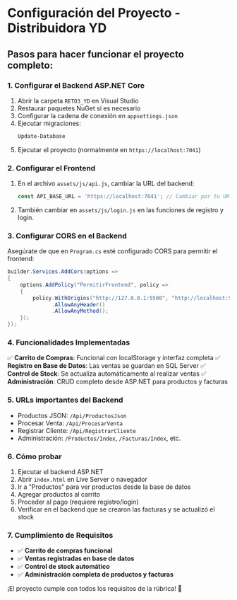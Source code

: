 # Configuración del Proyecto - Distribuidora YD

## Pasos para hacer funcionar el proyecto completo:

### 1. **Configurar el Backend ASP.NET Core**

1. Abrir la carpeta `RETO3_YD` en Visual Studio
2. Restaurar paquetes NuGet si es necesario
3. Configurar la cadena de conexión en `appsettings.json`
4. Ejecutar migraciones:
   ```bash
   Update-Database
   ```
5. Ejecutar el proyecto (normalmente en `https://localhost:7041`)

### 2. **Configurar el Frontend**

1. En el archivo `assets/js/api.js`, cambiar la URL del backend:
   ```javascript
   const API_BASE_URL = 'https://localhost:7041'; // Cambiar por tu URL real
   ```

2. También cambiar en `assets/js/login.js` en las funciones de registro y login.

### 3. **Configurar CORS en el Backend**

Asegúrate de que en `Program.cs` esté configurado CORS para permitir el frontend:

```csharp
builder.Services.AddCors(options =>
{
    options.AddPolicy("PermitirFrontend", policy =>
    {
        policy.WithOrigins("http://127.0.0.1:5500", "http://localhost:5500") 
              .AllowAnyHeader()
              .AllowAnyMethod();
    });
});
```

### 4. **Funcionalidades Implementadas**

✅ **Carrito de Compras**: Funcional con localStorage y interfaz completa
✅ **Registro en Base de Datos**: Las ventas se guardan en SQL Server
✅ **Control de Stock**: Se actualiza automáticamente al realizar ventas
✅ **Administración**: CRUD completo desde ASP.NET para productos y facturas

### 5. **URLs importantes del Backend**

- Productos JSON: `/Api/ProductosJson`
- Procesar Venta: `/Api/ProcesarVenta`
- Registrar Cliente: `/Api/RegistrarCliente`
- Administración: `/Productos/Index`, `/Facturas/Index`, etc.

### 6. **Cómo probar**

1. Ejecutar el backend ASP.NET
2. Abrir `index.html` en Live Server o navegador
3. Ir a "Productos" para ver productos desde la base de datos
4. Agregar productos al carrito
5. Proceder al pago (requiere registro/login)
6. Verificar en el backend que se crearon las facturas y se actualizó el stock

### 7. **Cumplimiento de Requisitos**

- ✅ **Carrito de compras funcional**
- ✅ **Ventas registradas en base de datos**
- ✅ **Control de stock automático**
- ✅ **Administración completa de productos y facturas**

¡El proyecto cumple con todos los requisitos de la rúbrica! 🎉
